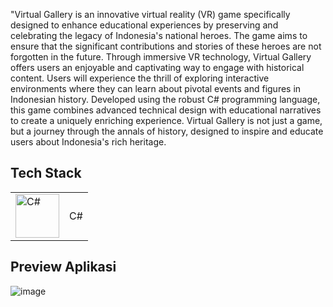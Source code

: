 "Virtual Gallery is an innovative virtual reality (VR) game specifically designed to enhance educational experiences by preserving and celebrating the legacy of Indonesia's national heroes. The game aims to ensure that the significant contributions and stories of these heroes are not forgotten in the future. Through immersive VR technology, Virtual Gallery offers users an enjoyable and captivating way to engage with historical content. Users will experience the thrill of exploring interactive environments where they can learn about pivotal events and figures in Indonesian history. Developed using the robust C# programming language, this game combines advanced technical design with educational narratives to create a uniquely enriching experience. Virtual Gallery is not just a game, but a journey through the annals of history, designed to inspire and educate users about Indonesia's rich heritage.
##  **Tech Stack**
<table>
  <tr>
    <!-- Kolom untuk gambar dan teks Java -->
    <td>
      <img src="https://github.com/Damaramon/Project_Virtual_Gallery/assets/128273587/f3e45813-a0ca-4bdb-8b3d-83f9f7593d57" alt="C#" style="width: 70px; vertical-align: middle;">
    </td>
    <td>
      C#
    </td>
  </tr>

</table>


##  **Preview Aplikasi**
![image](https://github.com/Damaramon/Project_Virtual_Gallery/assets/128273587/760b8032-ec36-4928-b142-f9ee77cfda8c)



